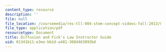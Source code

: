 ```yaml
---
content_type: resource
description: ''
file: null
file_location: /coursemedia/res-tll-004-stem-concept-videos-fall-2013/01341b11e3eebb1da481308d463093bd_MITRES_TLL-004F13_D_F_IG.pdf
file_type: application/pdf
resourcetype: Document
title: Diffusion and Fick's Law Instructor Guide
uid: 01341b11-e3ee-bb1d-a481-308d463093bd
---
```

